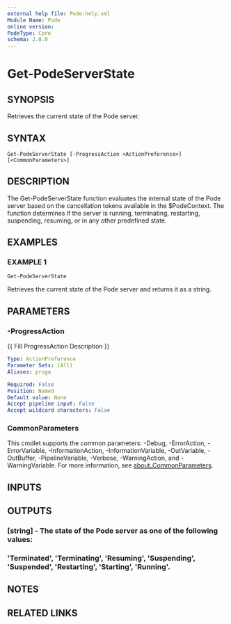 ```yaml
---
external help file: Pode-help.xml
Module Name: Pode
online version:
PodeType: Core
schema: 2.0.0
---
```


# Get-PodeServerState

## SYNOPSIS
Retrieves the current state of the Pode server.

## SYNTAX

```
Get-PodeServerState [-ProgressAction <ActionPreference>] [<CommonParameters>]
```

## DESCRIPTION
The Get-PodeServerState function evaluates the internal state of the Pode server based on the cancellation tokens available
in the $PodeContext.
The function determines if the server is running, terminating, restarting, suspending, resuming, or
in any other predefined state.

## EXAMPLES

### EXAMPLE 1
```
Get-PodeServerState
```

Retrieves the current state of the Pode server and returns it as a string.

## PARAMETERS

### -ProgressAction
{{ Fill ProgressAction Description }}

```yaml
Type: ActionPreference
Parameter Sets: (All)
Aliases: proga

Required: False
Position: Named
Default value: None
Accept pipeline input: False
Accept wildcard characters: False
```

### CommonParameters
This cmdlet supports the common parameters: -Debug, -ErrorAction, -ErrorVariable, -InformationAction, -InformationVariable, -OutVariable, -OutBuffer, -PipelineVariable, -Verbose, -WarningAction, and -WarningVariable. For more information, see [about_CommonParameters](http://go.microsoft.com/fwlink/?LinkID=113216).

## INPUTS

## OUTPUTS

### [string] - The state of the Pode server as one of the following values:
###            'Terminated', 'Terminating', 'Resuming', 'Suspending', 'Suspended', 'Restarting', 'Starting', 'Running'.
## NOTES

## RELATED LINKS
